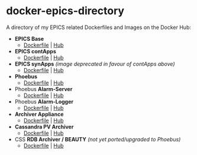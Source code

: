# docker-epics-directory

A directory of my EPICS related Dockerfiles and Images on the Docker Hub:

* **EPICS Base**
    * [Dockerfile](https://github.com/pklaus/docker-epics) | [Hub](https://hub.docker.com/r/pklaus/epics_base/)
* **EPICS contApps**
    * [Dockerfile](https://github.com/pklaus/docker-epics) | [Hub](https://hub.docker.com/r/pklaus/epics_contapps/)
* **EPICS synApps** *(image deprecated in favour of contApps above)*
    * [Dockerfile](https://github.com/pklaus/docker-epics) | [Hub](https://hub.docker.com/r/pklaus/epics_synapps/)
* **Phoebus**
    * [Dockerfile](https://github.com/pklaus/docker-phoebus) | [Hub](https://hub.docker.com/r/pklaus/phoebus/)
* Phoebus **Alarm-Server**
    * [Dockerfile](https://github.com/pklaus/docker-phoebus-alarm) | [Hub](https://hub.docker.com/r/pklaus/phoebus-alarm-server/)
* Phoebus **Alarm-Logger**
    * [Dockerfile](https://github.com/pklaus/docker-phoebus-alarm) | [Hub](https://hub.docker.com/r/pklaus/phoebus-alarm-logger/)
* **Archiver Appliance**
    * [Dockerfile](https://github.com/pklaus/docker-archiver-appliance) | [Hub](https://hub.docker.com/r/pklaus/archiver-appliance/)
* **Cassandra PV Archiver**
    * [Dockerfile](https://github.com/pklaus/docker-cassandra-pv-archiver) | [Hub](https://hub.docker.com/r/pklaus/cassandra-pv-archiver)
* CSS **RDB Archiver / BEAUTY** *(not yet ported/upgraded to Phoebus)*
    * [Dockerfile](https://github.com/pklaus/docker-beauty) | [Hub](https://hub.docker.com/r/pklaus/beauty)
